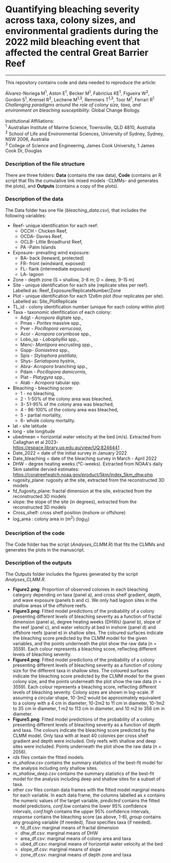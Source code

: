 # Quantifying bleaching severity across taxa, colony sizes, and environmental gradients during the 2022 mild bleaching event that affected the central Great Barrier Reef
---
This repository contains code and data needed to reproduce the article:

Álvarez-Noriega M<sup>1</sup>, Aston E<sup>1</sup>, Becker M<sup>1</sup>, Fabricius KE<sup>1</sup>, Figueira W<sup>2</sup>, Gordon S<sup>1</sup>, Krensel R<sup>2</sup>, Lechene M<sup>1,3</sup>, Remmers T<sup>1,3</sup>, Toor M<sup>1</sup>,  Ferrari R<sup>1</sup> *Challenging paradigms around the role of colony size, taxa, and environment on bleaching susceptibility.* Global Change Biology. <br> <br> 
Institutional Affiliations: <br>
 <sup>1</sup> Australian Institute of Marine Science, Townsville, QLD 4810, Australia <br>
 <sup>2</sup>  School of Life and Environmental Sciences, University of Sydney, Sydney, NSW 2006, Australia <br>
 <sup>3</sup>  College of Science and Engineering, James Cook University, 1 James Cook Dr, Douglas 
<br>



### Description of the file structure ##

There are three folders: **Data** (contains the raw data), **Code** (contains an R script that fits the 
cumulative link mixed models -CLMMs- and generates the plots), and **Outputs** (contains a copy of the plots).


### Description of the data ##
The Data folder has one file (*bleaching_data.csv*), that includes the following variables:
* Reef- unique identification for each reef:
    * OCCH - Chicken Reef,
    * OCDA- Davies Reef,
    * OCLB- Little Broadhurst Reef,
    * PA -Palm Islands
* Exposure- prevailing wind exposure:
    * BA- back (leeward, protected)
    * FR- front (windward, exposed)
    * FL- flank (intermediate exposure)
    * LA- lagoon
* Zone - depth zone (S = shallow, 3-8 m; D = deep, 9-15 m)
* Site - unique identification for each site (replicate sites per reef). Labelled as: Reef_Exposure/ReplicateNumber/Zone
* Plot - unique identification for each 12x6m plot (four replicates per site). Labelled as: Site_PlotReplicate
* TL_id - colony identification number (unique for each colony within plot)
* Taxa - taxonomic idenfitication of each colony:
    * Adgt - *Acropora* digitate spp.,
    * Pmas - *Porites* massive spp.,
    * Pver - *Pocillopora verrucosa*,
    * Acor - *Acropora* corymbose spp.,
    * Lobo_sp - *Lobophyllia* spp.,
    * Menc- *Montipora* encrusting spp.,
    * Gspp- *Goniastrea* spp.,
    * Spis - *Stylophora pistillata*,
    * Shys- *Seriatopora hystrix*,
    * Abra- *Acropora* branching spp.,
    * Pdam - *Pocillopora damicornis*,
    * Plat - *Platygyra* spp.,
    * Atab - *Acropora* tabular spp.
* Bleaching - bleaching score:
    * 1 - no bleaching,
    * 2 - 1-50% of the colony area was bleached,
    * 3- 51-95% of the colony area was bleached,
    * 4 - 96-100% of the colony area was bleached,
    * 5 - partial mortality,
    * 6- whole colony mortality.
* lat - site latitude
* long - site longitude
* ubedmean = horizontal water velocity at the bed (m/s). Extracted from Callaghan et al 2023-  https://espace.library.uq.edu.au/view/UQ:8246441 .
* Date_2022 = date of the initial survey in January 2022
* Date_bleaching = date of the bleaching survey in March - April 2022
* DHW - degree heating weeks (°C-weeks). Extracted from NOAA's daily 5km satellite dervied estimates: https://coralreefwatch.noaa.gov/product/5km/index_5km_dhw.php.
* rugosity_plane: rugosity at the site, extracted from the reconstructed 3D models
* fd_fugosity_plane: fractal dimension at the site, extracted from the reconstructed 3D models
* slope: the slope of the site (in degrees), extracted from the reconstructed 3D models
* Cross_shelf: cross shelf position (inshore or offshore)
* log_area : colony area in (m<sup>2</sup>) (log<sub>10</sub>)

### Description of the code ##
The Code folder has the script (*Analyses_CLMM.R*) that fits the CLMMs and generates the plots in the manuscript.

### Description of the outputs ##
The Outputs folder includes the figures generated by the script *Analyses_CLMM.R*.
   * **Figure2.png**: Proportion of observed colonies in each bleaching category depending on taxa (panel a), and cross shelf gradient, depth, and wave exposure (panels b and c). We only had lagoon sites in the shallow areas of the offshore reefs.
   * **Figure3.png**: Fitted model predictions of the probability of a colony presenting different levels of bleaching severity as a function of fractal dimension (panel a), degree heating weeks (DHWs) (panel b), slope of the reef (panel c), and water velocity at bed in inshore (panel d) and offshore reefs (panel e) in shallow sites. The coloured surfaces indicate the bleaching score predicted by the CLMM model for the given variables, and the points underneath the plot show the raw data (n = 3559). Each colour represents a bleaching score, reflecting different levels of bleaching severity. 
   * **Figure4.png**: Fitted model predictions of the probability of a colony presenting different levels of bleaching severity as a function of colony size for the different taxa in shallow sites. The coloured surfaces indicate the bleaching score predicted by the CLMM model for the given colony size, and the points underneath the plot show the raw data (n = 3559). Each colour represents a bleaching score, reflecting different levels of bleaching severity. Colony sizes are shown in log-scale. If assuming a circular shape, 10-3m2 would be approximately equivalent to a colony with a 4 cm in diameter, 10-2m2 to 11 cm in diameter, 10-1m2 to 35 cm in diameter, 1 m2 to 113 cm in diameter, and 10 m2 to 356 cm in diameter. 
   * **Figure5.png**: Fitted model predictions of the probability of a colony presenting different levels of bleaching severity as a function of depth and taxa. The colours indicate the bleaching score predicted by the CLMM model. Only taxa with at least 40 colonies per cross shelf gradient and depth were included. Only reefs with shallow and deep sites were included. Points underneath the plot show the raw data (n = 2056).
   * *rds* files contain the fitted models.
   * *m_shallow.csv* contains the summary statistics of the best-fit model for the analysis including only shallow sites.
   * *m_shallow_deep.csv* contains the summary statistics of the best-fit model for the analysis including deep and shallow sites for a subset of taxa.
   *  other  *csv* files contain data frames with the fitted model marginal means for each variable. In each data frame, the columns labelled as *x* contains the numeric values of the target variable, *predicted* contains the fitted model predictions, *conf.low* contains the lower 95% confidence intervals, *conf.high* contains the upper 95% confidence intervals, *response* contains the bleaching score (as above, 1-6), *group* contains any grouping variable (if needed), *Taxa* specifies taxa (if needed). 
      - fd_df.csv: marginal means of fractal dimension
      - dhw_df.csv: marginal means of DHW
      - area_df.csv: marginal means of colony area and taxa
      - ubed_df.csv: marginal means of horizontal water velocity at the bed
      - slope_df.csv: marginal means of slope
      - zone_df.csv: marginal means of depth zone and taxa
  

